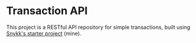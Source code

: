 # Transaction API

This project is a RESTful API repository for simple transactions, built using [Snykk's starter project](https://github.com/snykk/go-rest-boilerplate) (mine).
